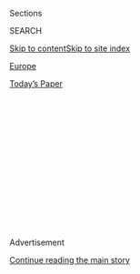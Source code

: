 <div id="app">

<div>

<div>

<div>

<div class="NYTAppHideMasthead css-1q2w90k e1suatyy0">

<div class="section css-ui9rw0 e1suatyy2">

<div class="css-eph4ug er09x8g0">

<div class="css-6n7j50">

</div>

<span class="css-1dv1kvn">Sections</span>

<div class="css-10488qs">

<span class="css-1dv1kvn">SEARCH</span>

</div>

[Skip to content](#site-content)[Skip to site index](#site-index)

</div>

<div id="masthead-section-label" class="css-1wr3we4 eaxe0e00">

[Europe](https://www.nytimes.com/section/world/europe)

</div>

<div class="css-10698na e1huz5gh0">

</div>

</div>

<div id="masthead-bar-one" class="section hasLinks css-15hmgas e1csuq9d3">

<div class="css-uqyvli e1csuq9d0">

</div>

<div class="css-1uqjmks e1csuq9d1">

</div>

<div class="css-9e9ivx">

[](https://myaccount.nytimes.com/auth/login?response_type=cookie&client_id=vi)

</div>

<div class="css-1bvtpon e1csuq9d2">

[Today’s Paper](https://www.nytimes.com/section/todayspaper)

</div>

</div>

</div>

</div>

<div data-aria-hidden="false">

<div id="site-content" role="main">

<div>

<div class="css-1aor85t" style="opacity:0.000000001;z-index:-1;visibility:hidden">

<div class="css-1hqnpie">

<div class="css-epjblv">

<span class="css-17xtcya">[Europe](/section/world/europe)</span><span class="css-x15j1o">|</span><span class="css-fwqvlz">Trump,
at Putin’s Side, Questions U.S. Intelligence on 2016 Election</span>

</div>

<div class="css-k008qs">

<div class="css-1iwv8en">

<span class="css-18z7m18"></span>

<div>

</div>

</div>

<span class="css-1n6z4y">https://nyti.ms/2Jp88Vz</span>

<div class="css-1705lsu">

<div class="css-4xjgmj">

<div class="css-4skfbu" role="toolbar" data-aria-label="Social Media Share buttons, Save button, and Comments Panel with current comment count" data-testid="share-tools">

  - 
  - 
  - 
  - 
    
    <div class="css-6n7j50">
    
    </div>

  - 
  - 

</div>

</div>

</div>

</div>

</div>

</div>

<div id="NYT_TOP_BANNER_REGION" class="css-13pd83m">

</div>

<div id="top-wrapper" class="css-1sy8kpn">

<div id="top-slug" class="css-l9onyx">

Advertisement

</div>

[Continue reading the main story](#after-top)

<div class="ad top-wrapper" style="text-align:center;height:100%;display:block;min-height:250px">

<div id="top" class="place-ad" data-position="top" data-size-key="top">

</div>

</div>

<div id="after-top">

</div>

</div>

<div id="sponsor-wrapper" class="css-1hyfx7x">

<div id="sponsor-slug" class="css-19vbshk">

Supported by

</div>

[Continue reading the main story](#after-sponsor)

<div id="sponsor" class="ad sponsor-wrapper" style="text-align:center;height:100%;display:block">

</div>

<div id="after-sponsor">

</div>

</div>

<div class="css-1vkm6nb ehdk2mb0">

# Trump, at Putin’s Side, Questions U.S. Intelligence on 2016 Election

</div>

![<span class="css-16f3y1r e13ogyst0">During a news conference with
President Vladimir V. Putin of Russia, President Trump would not say
whether he believed Russia meddled with the 2016 presidential
election.</span><span class="css-cch8ym"><span class="css-1dv1kvn">Credit</span><span class="css-cnj6d5 e1z0qqy90" itemprop="copyrightHolder"><span class="css-1ly73wi e1tej78p0">Credit...</span><span>Doug
Mills/The New York
Times</span></span></span>](https://static01.nyt.com/images/2018/07/17/world/17Trump-live14/17Trump-live14-videoSixteenByNine3000.jpg)

<div class="css-xt80pu e12qa4dv0">

<div class="css-18e8msd">

<div class="css-vp77d3 epjyd6m0">

<div class="css-1baulvz">

By [<span class="css-1baulvz last-byline" itemprop="name">Julie
Hirschfeld
Davis</span>](https://www.nytimes.com/by/julie-hirschfeld-davis)

</div>

</div>

  - July 16, 2018

  - 
    
    <div class="css-4xjgmj">
    
    <div class="css-d8bdto" role="toolbar" data-aria-label="Social Media Share buttons, Save button, and Comments Panel with current comment count" data-testid="share-tools">
    
      - 
      - 
      - 
      - 
        
        <div class="css-6n7j50">
        
        </div>
    
      - 
      - 
    
    </div>
    
    </div>

</div>

</div>

<div class="section meteredContent css-1r7ky0e" name="articleBody" itemprop="articleBody">

<div class="css-1fanzo5 StoryBodyCompanionColumn">

<div class="css-53u6y8">

HELSINKI, Finland — President Trump stood next to President Vladimir V.
Putin of Russia on Monday and publicly challenged the conclusion of his
own intelligence agencies that Moscow interfered in the 2016
presidential election, wrapping up what he called a “deeply productive”
[summit
meeting](https://www.nytimes.com/2018/07/16/world/europe/trump-putin-summit-helsinki.html?rref=collection%2Fsectioncollection%2Fworld&action=click&contentCollection=world&region=rank&module=package&version=highlights&contentPlacement=1&pgtype=sectionfront)
with an extraordinary show of trust for a leader accused of attacking
American democracy.

In a remarkable news conference, Mr. Trump did not name a single action
for which Mr. Putin should be held accountable. Instead, he saved his
sharpest criticism for the United States and the special counsel
investigation into the election interference, calling it a “ridiculous”
probe and a “witch hunt” that has kept the two countries apart.

Mr. Trump even questioned the determinations by his intelligence
officials that Russia had meddled in the election.

*\[*[*Julie Hirschfeld Davis joined “The Daily” to discuss how President
Trump avoided criticizing President Vladimir V. Putin, and instead aimed
his barbs at the U.S. Listen
here.*](https://www.nytimes.com/2018/07/17/podcasts/the-daily/trump-putin-russia-summit-meeting.html?rref=nytimes.com%2Fthedaily)*\]*

</div>

</div>

<div class="css-1fanzo5 StoryBodyCompanionColumn">

<div class="css-53u6y8">

“They said they think it’s Russia,” Mr. Trump said. “I have President
Putin; he just said it’s not Russia,” the president continued, only
moments after Mr. Putin conceded that he had wanted Mr. Trump to win the
election because of his promises of warmer relations with Moscow.

“I will say this: I don’t see any reason why it would be” Russia that
was responsible for the election hacking, Mr. Trump added. “President
Putin was extremely strong and powerful in his denial today.”

The 45-minute news conference offered the spectacle of the American and
Russian presidents both pushing back on the notion of Moscow’s election
interference, with Mr. Putin demanding evidence of something he said had
never been proved, and Mr. Trump appearing to agree.

When asked directly whether he believed [Mr.
Putin](100000006003853/web/editing) or his own intelligence agencies
about the election meddling, Mr. Trump said there were “two thoughts” on
the matter: one from American officials like Dan Coats, his director of
national intelligence, asserting Russia’s involvement; and one from Mr.
Putin dismissing it.

“I have confidence in both parties,” Mr. Trump said.

He then changed the subject, demanding to know why the F.B.I. never
examined the hacked computer servers of the Democratic National
Committee, and asking about the fate of emails missing from the server
of Hillary Clinton, his campaign rival.

</div>

</div>

<div class="css-1fanzo5 StoryBodyCompanionColumn">

<div class="css-53u6y8">

“Where are Hillary Clinton’s emails?” Mr. Trump said.

His performance drew howls of protests from Democrats and some
Republicans, prompting John O. Brennan, who served as C.I.A. director
under President Barack Obama, to suggest that the remarks warranted Mr.
Trump’s impeachment.

“Donald Trump’s press conference performance in Helsinki rises to &
exceeds the threshold of ‘high crimes & misdemeanors,’” Mr. Brennan
[wrote on
Twitter](https://twitter.com/JohnBrennan/status/1018885971104985093),
calling the president’s behavior “treasonous.” “Not only were Trump’s
comments imbecilic, he is wholly in the pocket of Putin.”

The House speaker, Paul D. Ryan, [released a
statement](https://www.speaker.gov/press-release/statement-russia)
saying, “there is no question that Russia interfered in our election and
continues attempts to undermine democracy.”

And within hours, Mr. Coats issued his own strongly worded statement
that contained an implicit rebuke of Mr. Trump.

“We have been clear in our assessments of Russian meddling in the 2016
election and their ongoing, pervasive efforts to undermine our
democracy,” Mr. Coats said. “We will continue to provide unvarnished and
objective intelligence in support of our national security.”

Some of Mr. Trump’s own advisers privately said they were shocked by the
president’s performance, including his use of the phrase “witch hunt” to
describe the special counsel investigation while standing beside Mr.
Putin.

</div>

</div>

<div class="css-1sngw6j">

[](https://www.nytimes.com/interactive/2018/07/16/us/politics/republicans-trump-putin-russia-reaction.html)

<div class="css-1eoytci">

![](https://static01.nyt.com/images/2018/07/16/us/republicans-trump-putin-russia-reaction-promo-1531788003912/republicans-trump-putin-russia-reaction-promo-1531788003912-articleLarge.jpg)

</div>

<div class="css-1rha1bf">

## How Republican Lawmakers Responded to Trump’s Russian Meddling Denial

Reports of the president’s comments prompted outcry from some lawmakers,
but they were followed by notable silence from others.

</div>

</div>

<div class="css-1fanzo5 StoryBodyCompanionColumn">

<div class="css-53u6y8">

Aboard Air Force One back to Washington, Mr. Trump’s mood grew foul as
the breadth of the critical reactions became clear, according to some
people briefed on the flight. Aides steered clear of the front of the
plane to avoid being tapped for a venting session with Mr. Trump.

</div>

</div>

<div class="css-1fanzo5 StoryBodyCompanionColumn">

<div class="css-53u6y8">

Some political allies worried that the encounter with Mr. Putin would
linger over Republicans heading into the midterm elections this fall.

“President Trump must clarify his statements in Helsinki on our
intelligence system and Putin,” Newt Gingrich, the former Republican
speaker of the House who has advised Mr. Trump,
[said](https://twitter.com/newtgingrich/status/1018967261418344450) on
Twitter. “It is the most serious mistake of his presidency and must be
corrected — immediately.”

Both presidents said it was vital to talk to each other because, as
leaders of two major nuclear powers, they had a responsibility to engage
in dialogue and ensure global stability.

But Mr. Trump’s statements at the news conference were a remarkable
break with his administration, which on Friday [indicted 12 Russian
intelligence
officers](https://www.nytimes.com/2018/07/13/us/politics/mueller-indictment-russian-intelligence-hacking.html)
for cyberattacks intended to interfere in the presidential contest. The
indictment explained, in detail, how Russian intelligence officers
hacked the Democratic National Committee and the Clinton presidential
campaign, providing the most explicit account to date of the Russian
government’s meddling in American democracy.

Mr. Trump said he did not regard Mr. Putin as an adversary, but as a
“good competitor,” adding that, “the word competitor is a compliment.”

When Mr. Putin was asked by an American reporter whether he had wanted
Mr. Trump to win and directed an effort intended to bring about that
result, the Russian president quickly answered, “Yes I did, yes I did,
because he talked about bringing the U.S.-Russia relationship back to
normal.” It was not clear whether he had heard the translation of the
second part of the question.

</div>

</div>

<div class="css-1fanzo5 StoryBodyCompanionColumn">

<div class="css-53u6y8">

Mr. Putin said he would look into the possibility of having Russian law
enforcement authorities assist Robert S. Mueller III, the special
counsel investigating Moscow’s election interference, in questioning the
12 people who were charged. Mr. Trump called it an “incredible offer.”

But in return, Mr. Putin, who rolled his eyes and snickered at the
notion that he had compromising material on Mr. Trump or his family,
said that Russia would expect American assistance in cases of interest
to Moscow, including the ability to send Russian law enforcement
officials to work in the United States.

He singled out [William F.
Browder](https://www.nytimes.com/2018/07/16/world/europe/putin-bill-browder-magnitsky-investor.html),
a longstanding critic of the Kremlin whose associates Mr. Putin accused
of evading taxes and funneling millions of dollars to the Clinton
campaign, without providing evidence.

Mr. Putin also took solace in Mr. Trump’s doubt-casting about who was
responsible for the hacking, saying the allegations that Russia had
directed the effort were “utter nonsense, just like the president
recently mentioned.”

Emerging from his one-on-one meeting with Mr. Putin, which was followed
by a larger lunch meeting with advisers, Mr. Trump cited a litany of
factors that he said had stood in the way of better relations between
the United States and Russia. He blamed Democrats’ bitterness over
having lost an election that they should have won, and Mr. Mueller’s
investigation.

But Mr. Trump claimed to have defused all of that tension in a matter of
minutes.

“Our relationship has never been worse than it is now,” Mr. Trump said.
“However, that changed as of about four hours ago.”

Mr. Trump began his day on Monday on Twitter, blaming [American
“foolishness and
stupidity”](https://twitter.com/realDonaldTrump/status/1018738368753078273)
for years of escalating tension with Russia, as well as the “Rigged
Witch Hunt.”

</div>

</div>

<div class="css-1fanzo5 StoryBodyCompanionColumn">

<div class="css-53u6y8">

The comment appeared to absolve Moscow of many irritants in the
relationship with Russia, including the election hacking, the annexation
of Crimea, Russian backing for rebels in Ukraine and for the Assad
government in Syria, and Moscow’s suspected [use of a nerve agent to
poison people in
Britain](https://www.nytimes.com/2018/07/15/world/europe/uk-skripal-russia-novichok.html).

In fact, Russia’s Foreign Ministry recirculated the comment, [chiming
in, “We
agree.”](https://twitter.com/mfa_russia/status/1018803468805566464)

For much of the news conference, Mr. Trump appeared to be far more
focused on defending the legitimacy of his election victory than on
determining who was behind the election hacking.

</div>

</div>

<div class="css-1sngw6j">

[](https://www.nytimes.com/interactive/2018/07/16/us/elections/russian-interference-statements-comments.html)

<div class="css-1eoytci">

![](https://static01.nyt.com/images/2018/07/17/us/russian-interference-statements-comments-promo-1531839768920/russian-interference-statements-comments-promo-1531839768920-articleLarge-v2.gif)

</div>

<div class="css-1rha1bf">

## 8 U.S. Intelligence Groups Blame Russia for Meddling, but Trump Keeps Clouding the Picture

The heads of the national security agencies on Thursday said that Russia
was still trying to influence United States elections, contradicting
statements made by President Trump.

</div>

</div>

<div class="css-1fanzo5 StoryBodyCompanionColumn">

<div class="css-53u6y8">

“There was no collusion at all — everybody knows it,” Mr. Trump said.
“That was a clean campaign. I beat Hillary Clinton easily.”

He added, “We ran a brilliant campaign, and that’s why I’m president.”

Later, in an interview with Fox News, Mr. Putin repeated his assertion
that Russia had not interfered in the American presidential race. But
then he suggested that the hacking itself should not be treated as such
an explosive issue, because the emails taken from Democratic officials
were accurate.

“The information that I am aware of, there’s nothing false about it,”
Mr. Putin said in the interview. “Every single grain of it is true. And
the Democratic leadership admitted it.”

In the United States, critics of Mr. Trump reacted angrily to his
contention that Russia and the United States shared blame for their
deteriorated relationship.

</div>

</div>

<div class="css-1fanzo5 StoryBodyCompanionColumn">

<div class="css-53u6y8">

“This is bizarre and flat-out wrong,” said Senator Ben Sasse, Republican
of Nebraska. “The United States is not to blame. America wants a good
relationship with the Russian people, but Vladimir Putin and his thugs
are responsible for Soviet-style aggression. When the president plays
these moral equivalence games, he gives Putin a propaganda win he
desperately needs.”

Mr. Ryan said, “There is no moral equivalence between the United States
and Russia, which remains hostile to our most basic values and ideas.”

The summit meeting capped a weeklong European trip in which Mr. Trump
disparaged NATO allies, [castigated
Germany](https://www.nytimes.com/2018/07/11/world/europe/germany-merkel-russia-trump-nato.html),
[criticized the British prime
minister](https://www.nytimes.com/2018/07/12/world/europe/trump-brexit-theresa-may.html)
on her own soil and [branded the European Union a
“foe”](https://www.nytimes.com/2018/07/15/world/europe/trump-putin-summit-meeting.html?rref=collection%2Fsectioncollection%2Fworld&action=click&contentCollection=world&region=rank&module=package&version=highlights&contentPlacement=7&pgtype=sectionfront)
on trade — while he mused about his wish for warmer relations with Mr.
Putin.

Many in Mr. Trump’s own government consider Mr. Putin a potentially
dangerous adversary to be countered, not courted. On Friday, Mr. Coats
said of Russian cyberattacks on the United States, “[the warning lights
are blinking red
again](https://www.nytimes.com/2018/07/13/us/politics/dan-coats-intelligence-russia-cyber-warning.html).”

As Mr. Putin and Mr. Trump emerged from a longer-than-expected set of
talks, which included a 130-minute one-on-one session with no advisers
present, they said they had made progress in forging the bond that both
were seeking.

“We had direct, open, deeply productive dialogue,” Mr. Trump said. “It
went very well.”

Mr. Putin said the two were “glad with the outcome of our first
full-scale meeting,” adding, “I hope that we start to understand each
other better, and I’m grateful to Donald for it.”

Finland, the site of the meeting, shares a long border with Russia and
has been the site of past diplomatic breakthroughs. But this round of
talks did not appear to have produced any.

</div>

</div>

<div class="css-1fanzo5 StoryBodyCompanionColumn">

<div class="css-53u6y8">

The two presidents said they would work together on nuclear arms
control, although neither mentioned a concrete set of actions on forging
a new treaty to replace the New Start Treaty, which is set to expire in
2021. They also did not address what American officials have said are
Russian violations of the Intermediate-range Nuclear Forces Treaty.

The two also said they would work together to secure Israel’s border
with Syria, restoring a cease-fire in the Golan Heights, and cooperate
to bring humanitarian relief to address the toll of the civil war that
has raged in Syria for more than seven years.

Mr. Trump said he had directly confronted Mr. Putin on the election
interference, calling it “a message best delivered in person.” But he
pivoted almost immediately to criticism of Mr. Mueller’s investigation
and a recitation of his success in the Electoral College, blaming the
investigation — not Russia’s actions — for the inability of two great
nuclear powers to work together.

“I think that the probe is a disaster for our country,” Mr. Trump said.
“I think it’s kept us apart; it’s kept us separated. There is no
collusion at all.”

He twice called Mr. Putin’s proposal to potentially allow Russian
officials to question the 12 indicted agents with American observers
present “an incredible offer.”

Peter Carr, a spokesman for the special counsel, had no comment on the
idea.

</div>

</div>

</div>

<div>

</div>

<div>

</div>

<div>

</div>

<div>

<div id="bottom-wrapper" class="css-1ede5it">

<div id="bottom-slug" class="css-l9onyx">

Advertisement

</div>

[Continue reading the main story](#after-bottom)

<div id="bottom" class="ad bottom-wrapper" style="text-align:center;height:100%;display:block;min-height:90px">

</div>

<div id="after-bottom">

</div>

</div>

</div>

</div>

</div>

## Site Index

<div>

</div>

## Site Information Navigation

  - [© <span>2020</span> <span>The New York Times
    Company</span>](https://help.nytimes.com/hc/en-us/articles/115014792127-Copyright-notice)

<!-- end list -->

  - [NYTCo](https://www.nytco.com/)
  - [Contact
    Us](https://help.nytimes.com/hc/en-us/articles/115015385887-Contact-Us)
  - [Work with us](https://www.nytco.com/careers/)
  - [Advertise](https://nytmediakit.com/)
  - [T Brand Studio](http://www.tbrandstudio.com/)
  - [Your Ad
    Choices](https://www.nytimes.com/privacy/cookie-policy#how-do-i-manage-trackers)
  - [Privacy](https://www.nytimes.com/privacy)
  - [Terms of
    Service](https://help.nytimes.com/hc/en-us/articles/115014893428-Terms-of-service)
  - [Terms of
    Sale](https://help.nytimes.com/hc/en-us/articles/115014893968-Terms-of-sale)
  - [Site Map](https://spiderbites.nytimes.com)
  - [Help](https://help.nytimes.com/hc/en-us)
  - [Subscriptions](https://www.nytimes.com/subscription?campaignId=37WXW)

</div>

</div>

</div>

</div>
